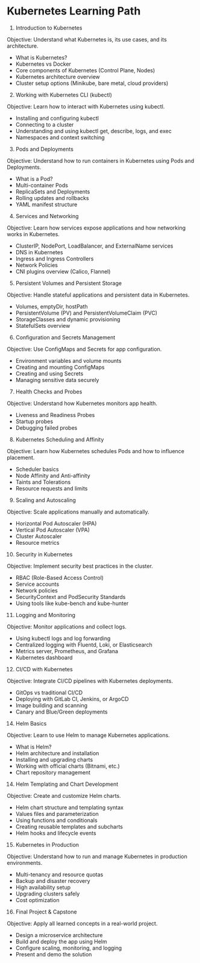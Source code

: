 # Kubernetes Learning Path

1. Introduction to Kubernetes

Objective: Understand what Kubernetes is, its use cases, and its architecture.
* What is Kubernetes?
* Kubernetes vs Docker
* Core components of Kubernetes (Control Plane, Nodes)
* Kubernetes architecture overview
* Cluster setup options (Minikube, bare metal, cloud providers)

2. Working with Kubernetes CLI (kubectl)

Objective: Learn how to interact with Kubernetes using kubectl.
* Installing and configuring kubectl
* Connecting to a cluster
* Understanding and using kubectl get, describe, logs, and exec
* Namespaces and context switching

3. Pods and Deployments

Objective: Understand how to run containers in Kubernetes using Pods and Deployments.
* What is a Pod?
* Multi-container Pods
* ReplicaSets and Deployments
* Rolling updates and rollbacks
* YAML manifest structure

4. Services and Networking

Objective: Learn how services expose applications and how networking works in Kubernetes.
* ClusterIP, NodePort, LoadBalancer, and ExternalName services
* DNS in Kubernetes
* Ingress and Ingress Controllers
* Network Policies
* CNI plugins overview (Calico, Flannel)

5. Persistent Volumes and Persistent Storage

Objective: Handle stateful applications and persistent data in Kubernetes.
* Volumes, emptyDir, hostPath
* PersistentVolume (PV) and PersistentVolumeClaim (PVC)
* StorageClasses and dynamic provisioning
* StatefulSets overview

6. Configuration and Secrets Management

Objective: Use ConfigMaps and Secrets for app configuration.
* Environment variables and volume mounts
* Creating and mounting ConfigMaps
* Creating and using Secrets
* Managing sensitive data securely

7. Health Checks and Probes

Objective: Understand how Kubernetes monitors app health.
* Liveness and Readiness Probes
* Startup probes
* Debugging failed probes

8. Kubernetes Scheduling and Affinity

Objective: Learn how Kubernetes schedules Pods and how to influence placement.
* Scheduler basics
* Node Affinity and Anti-affinity
* Taints and Tolerations
* Resource requests and limits

9. Scaling and Autoscaling

Objective: Scale applications manually and automatically.
* Horizontal Pod Autoscaler (HPA)
* Vertical Pod Autoscaler (VPA)
* Cluster Autoscaler
* Resource metrics

10. Security in Kubernetes

Objective: Implement security best practices in the cluster.
* RBAC (Role-Based Access Control)
* Service accounts
* Network policies
* SecurityContext and PodSecurity Standards
* Using tools like kube-bench and kube-hunter

11. Logging and Monitoring

Objective: Monitor applications and collect logs.
* Using kubectl logs and log forwarding
* Centralized logging with Fluentd, Loki, or Elasticsearch
* Metrics server, Prometheus, and Grafana
* Kubernetes dashboard

12. CI/CD with Kubernetes

Objective: Integrate CI/CD pipelines with Kubernetes deployments.
* GitOps vs traditional CI/CD
* Deploying with GitLab CI, Jenkins, or ArgoCD
* Image building and scanning
* Canary and Blue/Green deployments

14. Helm Basics

Objective: Learn to use Helm to manage Kubernetes applications.
* What is Helm?
* Helm architecture and installation
* Installing and upgrading charts
* Working with official charts (Bitnami, etc.)
* Chart repository management

14. Helm Templating and Chart Development

Objective: Create and customize Helm charts.
* Helm chart structure and templating syntax
* Values files and parameterization
* Using functions and conditionals
* Creating reusable templates and subcharts
* Helm hooks and lifecycle events

15. Kubernetes in Production

Objective: Understand how to run and manage Kubernetes in production environments.
* Multi-tenancy and resource quotas
* Backup and disaster recovery
* High availability setup
* Upgrading clusters safely
* Cost optimization

16. Final Project & Capstone

Objective: Apply all learned concepts in a real-world project.
* Design a microservice architecture
* Build and deploy the app using Helm
* Configure scaling, monitoring, and logging
* Present and demo the solution
